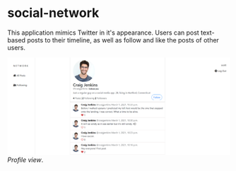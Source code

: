 # social-network

This application mimics Twitter in it's appearance. Users can post text-based posts to their timeline, as well as follow and like the posts of other users.

![ScreenShot](/screenshots/Capture.PNG)
<em>Profile view</em>.


